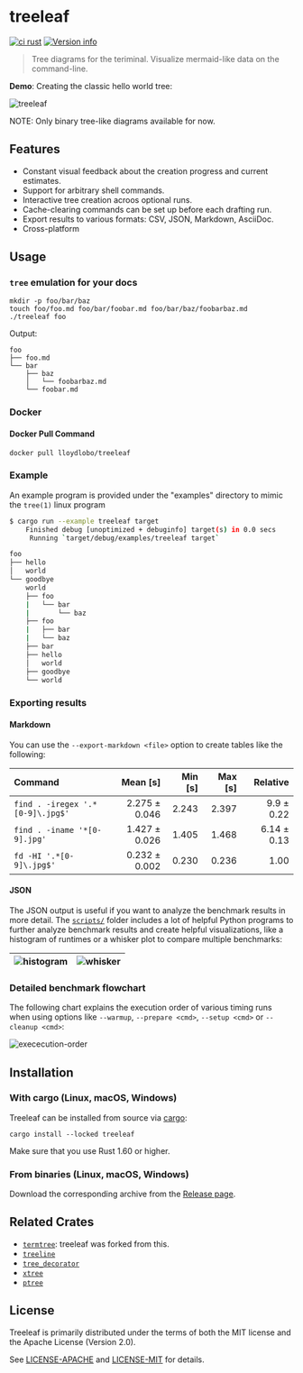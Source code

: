 # treeleaf

[![ci rust](https://github.com/lloydlobo/treeleaf/actions/workflows/rust.yml/badge.svg)](https://github.com/lloydlobo/treeleaf/actions/workflows/rust.yml)
[![Version info](https://img.shields.io/crates/v/trealeaf.svg)](https://crates.io/crates/trealeaf)

> Tree diagrams for the teriminal.
> Visualize mermaid-like data on the command-line.

<!-- [API documentation](https://docs.rs/treeleaf) -->

**Demo**: Creating the classic hello world tree:

![treeleaf](https://i.imgur.com/z19OYxE.gif)

NOTE: Only binary tree-like diagrams available for now.

## Features

* Constant visual feedback about the creation progress and current estimates.
* Support for arbitrary shell commands.
* Interactive tree creation acroos optional runs.
* Cache-clearing commands can be set up before each drafting run.
* Export results to various formats: CSV, JSON, Markdown, AsciiDoc.
* Cross-platform

## Usage

### `tree` emulation for your docs

```shell
mkdir -p foo/bar/baz
touch foo/foo.md foo/bar/foobar.md foo/bar/baz/foobarbaz.md
./treeleaf foo
```

Output:

```shell
foo
├── foo.md
└── bar
    ├── baz
    │   └── foobarbaz.md
    └── foobar.md
```

### Docker

#### Docker Pull Command

```shell
docker pull lloydlobo/treeleaf
```

### Example

An example program is provided under the "examples" directory to mimic the `tree(1)`
linux program

```bash
$ cargo run --example treeleaf target
    Finished debug [unoptimized + debuginfo] target(s) in 0.0 secs
     Running `target/debug/examples/treeleaf target`

foo
├── hello
│   world
└── goodbye
    world
    ├── foo
    |   └── bar
    |       └── baz
    ├── foo
    |   ├── bar
    |   └── baz
    ├── bar
    ├── hello
    │   world
    ├── goodbye
    └── world
```

### Exporting results

#### Markdown

You can use the `--export-markdown <file>` option to create tables like the following:

| Command | Mean [s] | Min [s] | Max [s] | Relative |
|:---|---:|---:|---:|---:|
| `find . -iregex '.*[0-9]\.jpg$'` | 2.275 ± 0.046 | 2.243 | 2.397 |9.9 ± 0.22 |
| `find . -iname '*[0-9].jpg'` | 1.427 ± 0.026 | 1.405 | 1.468 | 6.14 ± 0.13 |
| `fd -HI '.*[0-9]\.jpg$'` | 0.232 ± 0.002 | 0.230 | 0.236 | 1.00 |

#### JSON

The JSON output is useful if you want to analyze
the benchmark results in more detail. The [`scripts/`](https://github.com/lloydlobo/treeleaf/tree/master/scripts)
folder includes a lot of helpful Python programs to further analyze
benchmark results and create helpful visualizations, like a histogram
of runtimes or a whisker plot to compare multiple benchmarks:

| ![histogram](doc/histogram.png) | ![whisker](doc/whisker.png) |
|---:|---:|

### Detailed benchmark flowchart

The following chart explains the execution order of various timing runs when
using options like `--warmup`, `--prepare <cmd>`, `--setup <cmd>` or `--cleanup <cmd>`:

![exececution-order](doc/execution-order.png)

## Installation

### With cargo (Linux, macOS, Windows)

Treeleaf can be installed from source via [cargo](https://doc.rust-lang.org/cargo/):

```shell
cargo install --locked treeleaf
```

Make sure that you use Rust 1.60 or higher.

### From binaries (Linux, macOS, Windows)

Download the corresponding archive from the [Release page](https://github.com/lloydlobo/treeleaf/releases).

## Related Crates

* [`termtree`](https://crates.io/crates/termtree): treeleaf was forked from this.
* [`treeline`](https://crates.io/crates/treeline)
* [`tree_decorator`](https://crates.io/crates/tree_decorator)
* [`xtree`](https://crates.io/crates/xtree)
* [`ptree`](https://crates.io/crates/ptree)

## License

Treeleaf is primarily distributed under the terms of both the MIT license and the Apache License (Version 2.0).

See [LICENSE-APACHE](LICENSE-APACHE) and [LICENSE-MIT](LICENSE-MIT) for details.

